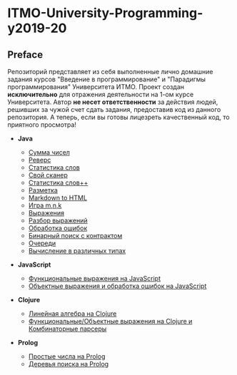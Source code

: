# ITMO-University-Programming-y2019-20

## Preface

Репозиторий представляет из себя выполненные лично домашние задания курсов "Введение в программирование" и "Парадигмы программирования" Университета ИТМО. Проект создан __исключительно__ для отражения деятельности на 1-ом курсе Университета. Автор __не несет ответственности__ за действия людей, решивших за чужой счет сдать задания, предоставив код из данного репозитория. А теперь, если вы готовы лицезреть качественный код, то приятного просмотра!

- __Java__
    - [Сумма чисел]()
    - [Реверс]()
    - [Статистика слов]()
    - [Свой сканер]()
    - [Статистика слов++]()
    - [Разметка]()
    - [Markdown to HTML]()
    - [Игра m,n,k]()
    - [Выражения]()
    - [Разбор выражений]()
    - [Обработка ошибок]()
    - [Бинарный поиск с контрактом]()
    - [Очереди]()
    - [Вычисление в различных типах]()

- __JavaScript__
    - [Функциональные выражения на JavaScript]()
    - [Объектные выражения и обработка ошибок на JavaScript]()

- __Clojure__
    - [Линейная алгебра на Clojure]()
    - [Функциональные/Объектные выражения на Clojure и Комбинаторные парсеры]()

- __Prolog__
    - [Простые числа на Prolog]()
    - [Деревья поиска на Prolog]()

